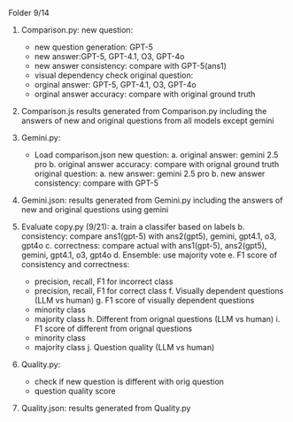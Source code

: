 Folder 9/14

1. Comparison.py: 
   new question:
   - new question generation: GPT-5
   - new answer:GPT-5, GPT-4.1, O3, GPT-4o
   - new answer consistency: compare with GPT-5(ans1)
   - visual dependency check
   original question:
   - orginal answer: GPT-5, GPT-4.1, O3, GPT-4o
   - orginal answer accuracy: compare with original ground truth
 
 2. Comparison.js
    results generated from Comparison.py including the answers of new and 
    original questions from all models except gemini
 
 3. Gemini.py: 
    - Load comparison.json 
    new question:
      a. original answer: gemini 2.5 pro
      b. original answer accuracy: compare with orignal ground truth
    original question:
      a. new answer: gemini 2.5 pro
      b. new answer consistency: compare with GPT-5

4. Gemini.json:
   results generated from Gemini.py including the answers of new and 
   original questions using gemini

5. Evaluate copy.py (9/21):
   a. train a classifer based on labels
   b. consistency: compare ans1(gpt-5) with ans2(gpt5), gemini, gpt4.1, o3, gpt4o
   c. correctness: compare actual with ans1(gpt-5), ans2(gpt5), gemini, gpt4.1, o3, gpt4o
   d. Ensemble: use majority vote
   e. F1 score of consistency and correctness: 
      - precision, recall, F1 for incorrect class
      - precision, recall, F1 for correct class
   f. Visually dependent questions (LLM vs human)
   g. F1 score of visually dependent questions
      - minority class
      - majority class
   h. Different from orignal questions (LLM vs human)
   i. F1 score of different from orignal questions 
      - minority class
      - majority class
   j. Question quality (LLM vs human)
   
 6. Quality.py:
    - check if new question is different with orig question 
    - question quality score
 
 7. Quality.json:
    results generated from Quality.py
